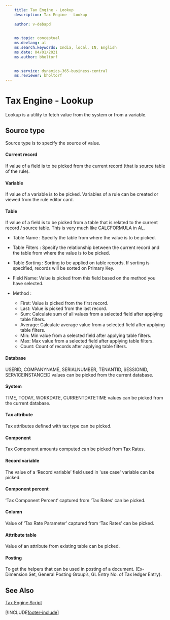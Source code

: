 ```yaml
---
    title: Tax Engine - Lookup
    description: Tax Engine - Lookup
    
    author: v-debapd

    
    ms.topic: conceptual
    ms.devlang: al
    ms.search.keywords: India, local, IN, English
    ms.date: 04/01/2021
    ms.author: bholtorf
    

    ms.service: dynamics-365-business-central
    ms.reviewer: bholtorf
---
```

# Tax Engine - Lookup


Lookup is a utility to fetch value from the system or from a variable.

## Source type

Source type is to specify the source of value.


#### Current record
If value of a field is to be picked from the current record (that is source table of the rule).

#### Variable

If value of a variable is to be picked. Variables of a rule can be created or viewed from the rule editor card.

#### Table

If value of a field is to be picked from a table that is related to the current record / source table. This is very much like CALCFORMULA in AL.

- Table Name : Specify the table from where the value is to be picked.

- Table Filters : Specify the relationship between the current record and the table from where the value is to be picked.

- Table Sorting : Sorting to be applied on table records. If sorting is specified, records will be sorted on Primary Key.

- Field Name: Value is picked from this field based on the method you have selected.

- Method : 

  - First: Value is picked from the first record.
  - Last: Value is picked from the last record.
  - Sum: Calculate sum of all values from a selected field after applying table filters.
  - Average: Calculate average value from a selected field after applying table filters.
  - Min: Min value from a selected field after applying table filters.
  - Max: Max value from a selected field after applying table filters.
  - Count: Count of records after applying table filters.

#### Database

USERID, COMPANYNAME, SERIALNUMBER, TENANTID, SESSIONID, SERVICEINSTANCEID values can be picked from the current database.


#### System

TIME, TODAY, WORKDATE, CURRENTDATETIME values can be picked from the current database.

#### Tax attribute

Tax attributes defined with tax type can be picked.


#### Component

Tax Component amounts computed can be picked from Tax Rates.


#### Record variable

The value of a ‘Record variable’ field used in 'use case' variable can be picked.


#### Component percent

‘Tax Component Percent’ captured from ‘Tax Rates’ can be picked.


#### Column

Value of ‘Tax Rate Parameter’ captured from ‘Tax Rates’ can be picked.


#### Attribute table

Value of an attribute from existing table can be picked.


#### Posting

To get the helpers that can be used in posting of a document. (Ex- Dimension Set, General Posting Group’s, GL Entry No. of Tax ledger Entry).



## See Also 
[Tax Engine Script](TaxEngine-005-Script-Activities.md)















[!INCLUDE[footer-include](../../includes/footer-banner.md)]